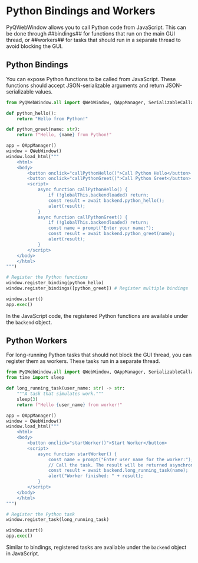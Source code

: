 # Python Bindings and Workers

PyQWebWindow allows you to call Python code from JavaScript. This can be done through ##bindings## for functions that run on the main GUI thread, or ##workers## for tasks that should run in a separate thread to avoid blocking the GUI.

## Python Bindings

You can expose Python functions to be called from JavaScript. These functions should accept JSON-serializable arguments and return JSON-serializable values.

```python
from PyQWebWindow.all import QWebWindow, QAppManager, SerializableCallable

def python_hello():
    return "Hello from Python!"

def python_greet(name: str):
    return f"Hello, {name} from Python!"

app = QAppManager()
window = QWebWindow()
window.load_html("""
    <html>
    <body>
        <button onclick="callPythonHello()">Call Python Hello</button>
        <button onclick="callPythonGreet()">Call Python Greet</button>
        <script>
            async function callPythonHello() {
                if (!globalThis.backendloaded) return;
                const result = await backend.python_hello();
                alert(result);
            }
            async function callPythonGreet() {
                if (!globalThis.backendloaded) return;
                const name = prompt("Enter your name:");
                const result = await backend.python_greet(name);
                alert(result);
            }
        </script>
    </body>
    </html>
""")

# Register the Python functions
window.register_binding(python_hello)
window.register_bindings([python_greet]) # Register multiple bindings

window.start()
app.exec()
```

In the JavaScript code, the registered Python functions are available under the ``backend`` object.

## Python Workers

For long-running Python tasks that should not block the GUI thread, you can register them as workers. These tasks run in a separate thread.

```python
from PyQWebWindow.all import QWebWindow, QAppManager, SerializableCallable
from time import sleep

def long_running_task(user_name: str) -> str:
    """A task that simulates work."""
    sleep(3)
    return f"Hello {user_name} from worker!"

app = QAppManager()
window = QWebWindow()
window.load_html("""
    <html>
    <body>
        <button onclick="startWorker()">Start Worker</button>
        <script>
            async function startWorker() {
                const name = prompt("Enter user name for the worker:");
                // Call the task. The result will be returned asynchronously.
                const result = await backend.long_running_task(name);
                alert("Worker finished: " + result);
            }
        </script>
    </body>
    </html>
""")

# Register the Python task
window.register_task(long_running_task)

window.start()
app.exec()
```

Similar to bindings, registered tasks are available under the ``backend`` object in JavaScript.
